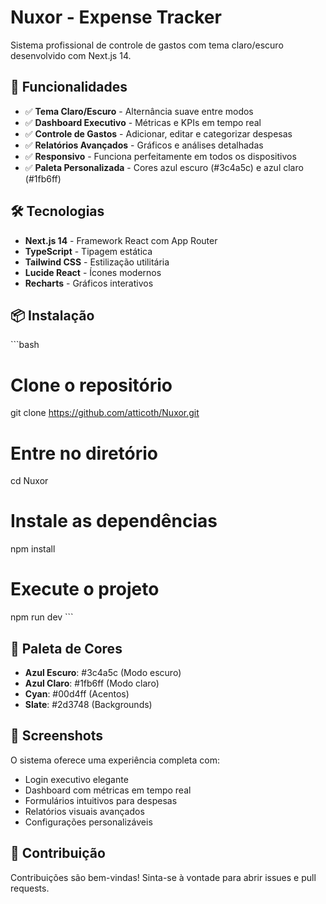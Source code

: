 # Nuxor - Expense Tracker

Sistema profissional de controle de gastos com tema claro/escuro desenvolvido com Next.js 14.

## 🚀 Funcionalidades

- ✅ **Tema Claro/Escuro** - Alternância suave entre modos
- ✅ **Dashboard Executivo** - Métricas e KPIs em tempo real
- ✅ **Controle de Gastos** - Adicionar, editar e categorizar despesas
- ✅ **Relatórios Avançados** - Gráficos e análises detalhadas
- ✅ **Responsivo** - Funciona perfeitamente em todos os dispositivos
- ✅ **Paleta Personalizada** - Cores azul escuro (#3c4a5c) e azul claro (#1fb6ff)

## 🛠️ Tecnologias

- **Next.js 14** - Framework React com App Router
- **TypeScript** - Tipagem estática
- **Tailwind CSS** - Estilização utilitária
- **Lucide React** - Ícones modernos
- **Recharts** - Gráficos interativos

## 📦 Instalação

\`\`\`bash
# Clone o repositório
git clone https://github.com/atticoth/Nuxor.git

# Entre no diretório
cd Nuxor

# Instale as dependências
npm install

# Execute o projeto
npm run dev
\`\`\`

## 🎨 Paleta de Cores

- **Azul Escuro**: #3c4a5c (Modo escuro)
- **Azul Claro**: #1fb6ff (Modo claro)
- **Cyan**: #00d4ff (Acentos)
- **Slate**: #2d3748 (Backgrounds)

## 📱 Screenshots

O sistema oferece uma experiência completa com:
- Login executivo elegante
- Dashboard com métricas em tempo real
- Formulários intuitivos para despesas
- Relatórios visuais avançados
- Configurações personalizáveis

## 🤝 Contribuição

Contribuições são bem-vindas! Sinta-se à vontade para abrir issues e pull requests.
